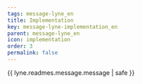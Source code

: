 ```yaml
---
tags: message-lyne_en
title: Implementation
key: message-lyne-implementation_en
parent: message-lyne_en
icon: implementation
order: 3
permalink: false  
---
```

{{ lyne.readmes.message.message | safe }}


